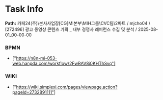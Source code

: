 # Task Info

**Path:** 카페24(주)\본사사업장\[CG]MI본부\MIH그룹\CVC팀\2파트 / mjcho04 / [272496] 광고 동영상 콘텐츠 기획 _ 내부 경쟁사 레퍼런스 수집 및 분석 / 2025-08-01_00-00-00

### BPMN
- ["https://n8n-mi-053-web.hanpda.com/workflow/2FwRAV8i0KHThSvq"]

### WIKI
- ["https://wiki.simplexi.com/pages/viewpage.action?pageId=2732891111"]

